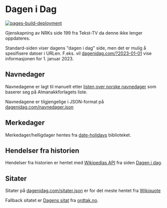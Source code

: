 # Dagen i Dag

[![pages-build-deployment](https://github.com/havardnyboe/dagenidag/actions/workflows/pages/pages-build-deployment/badge.svg)](https://github.com/havardnyboe/dagenidag/actions/workflows/pages/pages-build-deployment)

Gjenskapning av NRKs side 199 fra Tekst-TV da denne ikke lenger oppdateres.

Standard-siden viser dagens "dagen i dag" side, men det er mulig å spesifisere datoer i URLen. F.eks. vil [dagenidag.com/?2023-01-01](https://www.dagenidag.com/?2023-01-01) vise informasjonen for 1. januar 2023.

## Navnedager

Navnedagene er lagt til manuelt etter [listen over norske navnedager](https://no.wikipedia.org/wiki/Liste_over_norske_navnedager) som baserer seg på Almanakkforlagets liste.

Navnedagene er tilgjengelige i JSON-format på [dagenidag.com/navnedager.json](https://www.dagenidag.com/navnedager.json)

## Merkedager

Merkedager/helligdager hentes fra [date-holidays](https://github.com/commenthol/date-holidays) biblioteket.

## Hendelser fra historien

Hendelser fra historien er hentet med [Wikipedias API](https://www.mediawiki.org/wiki/API:Main_page) fra siden [Dagen i dag](https://no.wikipedia.org/wiki/Wikipedia:Dagen_i_dag).

## Sitater

Sitater på [dagenidag.com/sitater.json](https://www.dagenidag.com/sitater.json) er for det meste hentet fra [Wikiquote](https://no.m.wikiquote.org/)

Fallback sitatet er [Dagens sitat](https://www.ordtak.no/kvisskvass.php?tema=dagenssitat) fra [ordtak.no](https://www.ordtak.no).

